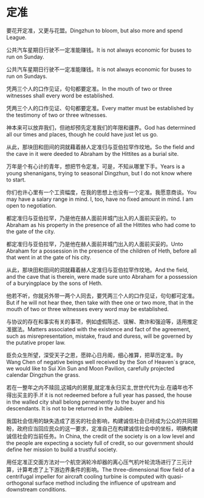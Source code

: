 # 定准

<p><span class="chinese">要花开定准，又更与花盟。</span><span class="english">Dingzhun to bloom, but also more and spend League.</span></p>

<p><span class="chinese">公共汽车星期日行驶不一定准能赚钱。</span><span class="english">It is not always economic for buses to run on Sunday.</span></p>

<p><span class="chinese">公共汽车星期日行驶不一定准能赚钱。</span><span class="english">It is not always economic for buses to run on Sundays.</span></p>

<p><span class="chinese">凭两三个人的口作见证，句句都要定准。</span><span class="english">In the mouth of two or three witnesses shall every word be established.</span></p>

<p><span class="chinese">凭两三个人的口作见证、句句都要定准。</span><span class="english">Every matter must be established by the testimony of two or three witnesses.</span></p>

<p><span class="chinese">神本来可以放弃我们，但祂却预先定准我们的年限和疆界。</span><span class="english">God has determined all our times and places, though he could have just let us go.</span></p>

<p><span class="chinese">从此，那块田和田间的洞就藉着赫人定准归与亚伯拉罕作坟地。</span><span class="english">So the field and the cave in it were deeded to Abraham by the Hittites as a burial site.</span></p>

<p><span class="chinese">万年是个有心计的青年，想把节令定准，可是，不知从哪里下手。</span><span class="english">Years is a young shenanigans, trying to seasonal Dingzhun, but I do not know where to start.</span></p>

<p><span class="chinese">你们也许心里有一个工资幅度，在我的思想上也没有一个定准。我愿意商谈。</span><span class="english">You may have a salary range in mind. I, too, have no fixed amount in mind. I am open to negotiation.</span></p>

<p><span class="chinese">都定准归与亚伯拉罕，乃是他在赫人面前并城门出入的人面前买妥的。</span><span class="english">to Abraham as his property in the presence of all the Hittites who had come to the gate of the city.</span></p>

<p><span class="chinese">都定准归与亚伯拉罕，乃是他在赫人面前并城门出入的人面前买妥的。</span><span class="english">Unto Abraham for a possession in the presence of the children of Heth, before all that went in at the gate of his city.</span></p>

<p><span class="chinese">从此，那块田和田间的洞就藉着赫人定准归与亚伯拉罕作坟地。</span><span class="english">And the field, and the cave that is therein, were made sure unto Abraham for a possession of a buryingplace by the sons of Heth.</span></p>

<p><span class="chinese">他若不听，你就另外带一两个人同去，要凭两三个人的口作见证，句句都可定准。</span><span class="english">But if he will not hear thee, then take with thee one or two more, that in the mouth of two or three witnesses every word may be established.</span></p>

<p><span class="chinese">与协议的存在和事实有关的事项，例如虚假陈述、误解、欺诈和强迫等，适用推定准据法。</span><span class="english">Matters associated with the existence and fact of the agreement, such as misrepresentation, mistake, fraud and duress, will be governed by the putative proper law.</span></p>

<p><span class="chinese">臣负众生所望，深受天子之恩，愿碎心日月阁，细心推算，把草历定准。</span><span class="english">By Wang Chen of negative beings well received by the Son of Heaven´s grace, we would like to Sui Xin Sun and Moon Pavilion, carefully projected calendar Dingzhun the grass.</span></p>

<p><span class="chinese">若在一整年之内不赎回,这城内的房屋,就定准永归买主,世世代代为业.在禧年也不得出买主的手.</span><span class="english">If it is not redeemed before a full year has passed, the house in the walled city shall belong permanently to the buyer and his descendants. It is not to be returned in the Jubilee.</span></p>

<p><span class="chinese">我国社会信用的缺失造成了恶劣的社会影响，构建诚信社会已经成为公众的共同期盼，政府应当回应民众的这一要求，定准自己在构建诚信社会中的坐标，明确构建诚信社会的当前任务。</span><span class="english">In China, the credit of the society is on a low level and the people are expecting a society full of credit, so our government should define her mission to build a trustful society.</span></p>

<p><span class="chinese">用任定准正交面方法对一个航空涡轮冷却器的离心压气机叶轮流场进行了三元计算，计算考虑了上下游边界条件的影响。</span><span class="english">The three-dimensional flow field of a centrifugal impeller for aircraft cooling turbine is computed with quasi-orthogonal surface method including the influence of upstream and downstream conditions.</span></p>


